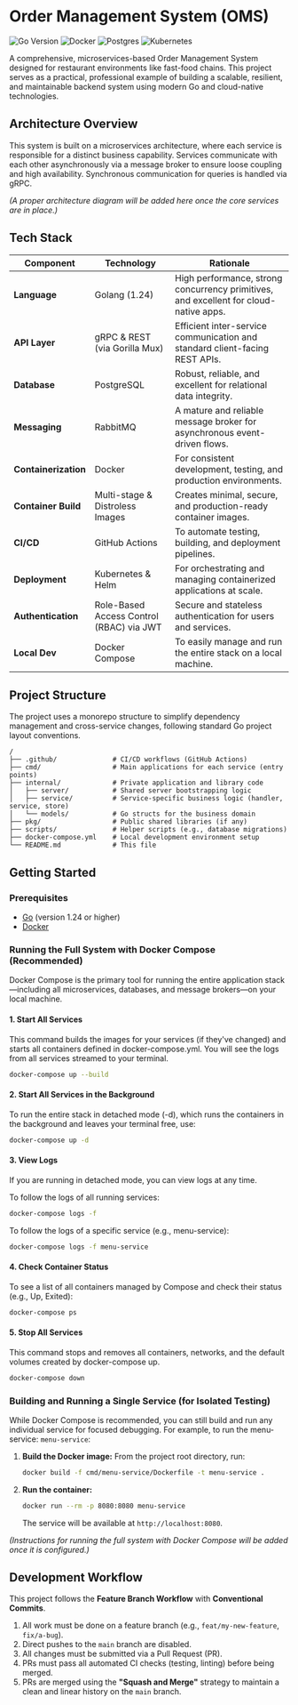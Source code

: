 # Order Management System (OMS)

![Go Version](https://img.shields.io/badge/go-1.24-blue.svg)
![Docker](https://img.shields.io/badge/docker-%230db7ed.svg?style=for-the-badge&logo=docker&logoColor=white)
![Postgres](https://img.shields.io/badge/postgres-%23316192.svg?style=for-the-badge&logo=postgresql&logoColor=white)
![Kubernetes](https://img.shields.io/badge/kubernetes-%23326ce5.svg?style=for-the-badge&logo=kubernetes&logoColor=white)

A comprehensive, microservices-based Order Management System designed for restaurant environments like fast-food chains. This project serves as a practical, professional example of building a scalable, resilient, and maintainable backend system using modern Go and cloud-native technologies.

## Architecture Overview

This system is built on a microservices architecture, where each service is responsible for a distinct business capability. Services communicate with each other asynchronously via a message broker to ensure loose coupling and high availability. Synchronous communication for queries is handled via gRPC.

*(A proper architecture diagram will be added here once the core services are in place.)*

## Tech Stack

| Component         | Technology                               | Rationale                                                                |
| ----------------- | ---------------------------------------- | ------------------------------------------------------------------------ |
| **Language**      | Golang (1.24)                           | High performance, strong concurrency primitives, and excellent for cloud-native apps. |
| **API Layer**     | gRPC & REST (via Gorilla Mux)            | Efficient inter-service communication and standard client-facing REST APIs. |
| **Database**      | PostgreSQL                               | Robust, reliable, and excellent for relational data integrity.           |
| **Messaging**     | RabbitMQ                                 | A mature and reliable message broker for asynchronous event-driven flows. |
| **Containerization**| Docker                                   | For consistent development, testing, and production environments.        |
| **Container Build**| Multi-stage & Distroless Images          | Creates minimal, secure, and production-ready container images.         |
| **CI/CD**         | GitHub Actions                           | To automate testing, building, and deployment pipelines.                 |
| **Deployment**    | Kubernetes & Helm                        | For orchestrating and managing containerized applications at scale.      |
| **Authentication**| Role-Based Access Control (RBAC) via JWT | Secure and stateless authentication for users and services.              |
| **Local Dev**     | Docker Compose                           | To easily manage and run the entire stack on a local machine.            |


## Project Structure

The project uses a monorepo structure to simplify dependency management and cross-service changes, following standard Go project layout conventions.

```text
/
├── .github/              # CI/CD workflows (GitHub Actions)
├── cmd/                  # Main applications for each service (entry points)
├── internal/             # Private application and library code
│   ├── server/           # Shared server bootstrapping logic
│   ├── service/          # Service-specific business logic (handler, service, store)
│   └── models/           # Go structs for the business domain
├── pkg/                  # Public shared libraries (if any)
├── scripts/              # Helper scripts (e.g., database migrations)
├── docker-compose.yml    # Local development environment setup
└── README.md             # This file
```


## Getting Started

### Prerequisites

- [Go](https://golang.org/doc/install) (version 1.24 or higher)
- [Docker](https://docs.docker.com/get-docker/)

### Running the Full System with Docker Compose (Recommended)
Docker Compose is the primary tool for running the entire application stack—including all microservices, databases, and message brokers—on your local machine.

#### 1. Start All Services
This command builds the images for your services (if they've changed) and starts all containers defined in docker-compose.yml. You will see the logs from all services streamed to your terminal.

```sh
docker-compose up --build
```

#### 2. Start All Services in the Background
To run the entire stack in detached mode (-d), which runs the containers in the background and leaves your terminal free, use:

```sh
docker-compose up -d
```

#### 3. View Logs
If you are running in detached mode, you can view logs at any time.

To follow the logs of all running services:
```sh
docker-compose logs -f
```
To follow the logs of a specific service (e.g., menu-service):

```sh
docker-compose logs -f menu-service
```

#### 4. Check Container Status
To see a list of all containers managed by Compose and check their status (e.g., Up, Exited):
```sh
docker-compose ps
```

#### 5. Stop All Services
This command stops and removes all containers, networks, and the default volumes created by docker-compose up.
```sh
docker-compose down
```


### Building and Running a Single Service (for Isolated Testing)
While Docker Compose is recommended, you can still build and run any individual service for focused debugging. For example, to run the menu-service:
`menu-service`:

1.  **Build the Docker image:**
    From the project root directory, run:
    ```sh
    docker build -f cmd/menu-service/Dockerfile -t menu-service .
    ```

2.  **Run the container:**
    ```sh
    docker run --rm -p 8080:8080 menu-service
    ```
    The service will be available at `http://localhost:8080`.

*(Instructions for running the full system with Docker Compose will be added once it is configured.)*

## Development Workflow

This project follows the **Feature Branch Workflow** with **Conventional Commits**.

1.  All work must be done on a feature branch (e.g., `feat/my-new-feature`, `fix/a-bug`).
2.  Direct pushes to the `main` branch are disabled.
3.  All changes must be submitted via a Pull Request (PR).
4.  PRs must pass all automated CI checks (testing, linting) before being merged.
5.  PRs are merged using the **"Squash and Merge"** strategy to maintain a clean and linear history on the `main` branch.